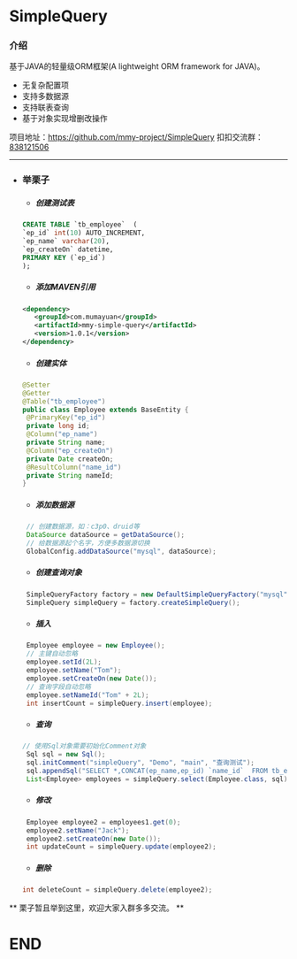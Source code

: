 # SimpleQuery
### 介绍
基于JAVA的轻量级ORM框架(A lightweight ORM framework for JAVA)。
* 无复杂配置项
* 支持多数据源
* 支持联表查询
* 基于对象实现增删改操作

项目地址：https://github.com/mmy-project/SimpleQuery
扣扣交流群：[838121506](https://jq.qq.com/?_wv=1027&k=5naKP32)

----
+ ### 举栗子
  + ##### 创建测试表
   ``` SQL
   CREATE TABLE `tb_employee`  (
  `ep_id` int(10) AUTO_INCREMENT,
  `ep_name` varchar(20),
  `ep_createOn` datetime,
  PRIMARY KEY (`ep_id`)
  );
    ```
  + ##### 添加MAVEN引用
   ``` XML
  <dependency>
      <groupId>com.mumayuan</groupId>
      <artifactId>mmy-simple-query</artifactId>
      <version>1.0.1</version>
  </dependency>
    ```
  + ##### 创建实体
   ``` Java
  @Setter
  @Getter
  @Table("tb_employee")
  public class Employee extends BaseEntity {
    @PrimaryKey("ep_id")
    private long id;
    @Column("ep_name")
    private String name;
    @Column("ep_createOn")
    private Date createOn;
    @ResultColumn("name_id")
    private String nameId;
  }
   ```
  + ##### 添加数据源
   ``` Java
    // 创建数据源，如：c3p0、druid等
    DataSource dataSource = getDataSource();
    // 给数据源起个名字，方便多数据源切换
    GlobalConfig.addDataSource("mysql", dataSource);
   ```
  + ##### 创建查询对象
   ``` Java
    SimpleQueryFactory factory = new DefaultSimpleQueryFactory("mysql");
    SimpleQuery simpleQuery = factory.createSimpleQuery();
   ```
  + ##### 插入
   ``` Java
    Employee employee = new Employee();
    // 主键自动忽略
    employee.setId(2L);
    employee.setName("Tom");
    employee.setCreateOn(new Date());
    // 查询字段自动忽略
    employee.setNameId("Tom" + 2L);
    int insertCount = simpleQuery.insert(employee);
   ```
  + ##### 查询
   ``` Java
   // 使用Sql对象需要初始化Comment对象
    Sql sql = new Sql();
    sql.initComment("simpleQuery", "Demo", "main", "查询测试");
    sql.appendSql("SELECT *,CONCAT(ep_name,ep_id) `name_id`  FROM tb_employee");
    List<Employee> employees = simpleQuery.select(Employee.class, sql);
   ```
  + ##### 修改
   ``` Java
    Employee employee2 = employees1.get(0);
    employee2.setName("Jack");
    employee2.setCreateOn(new Date());
    int updateCount = simpleQuery.update(employee2);
   ```
  + ##### 删除
   ``` Java
   int deleteCount = simpleQuery.delete(employee2);
   ```

**  栗子暂且举到这里，欢迎大家入群多多交流。 ** 
# END